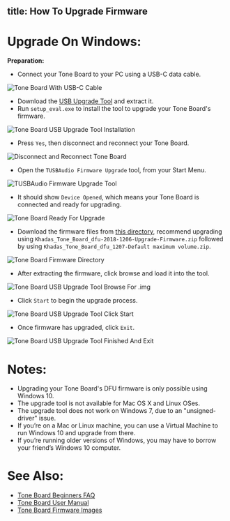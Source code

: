 title: How To Upgrade Firmware
---

# Upgrade On Windows:

**Preparation:**

* Connect your Tone Board to your PC using a USB-C data cable.

![Tone Board With USB-C Cable](/images/toneboard/tb_fw_01.jpg)

* Download the [USB Upgrade Tool](https://bit.ly/2LnQZhD) and extract it.
* Run `setup_eval.exe` to install the tool to upgrade your Tone Board's firmware.

![Tone Board USB Upgrade Tool Installation](/images/toneboard/tb_fw_02.jpg)

* Press `Yes`, then disconnect and reconnect your Tone Board.

![Disconnect and Reconnect Tone Board](/images/toneboard/tb_fw_03.jpg)

* Open the `TUSBAudio Firmware Upgrade` tool, from your Start Menu.

![TUSBAudio Firmware Upgrade Tool](/images/toneboard/tb_fw_04.jpg)

* It should show `Device Opened`, which means your Tone Board is connected and ready for upgrading.

![Tone Board Ready For Upgrade](/images/toneboard/tb_fw_05.jpg)

* Download the firmware files from [this directory](https://dl.khadas.com/Firmware/ToneBoard/), recommend upgrading using `Khadas_Tone_Board_dfu-2018-1206-Upgrade-Firmware.zip` followed by using `Khadas_Tone_Board_dfu_1207-Default maximum volume.zip`.

![Tone Board Firmware Directory](/images/toneboard/tb_fw_06.jpg)

* After extracting the firmware, click browse and load it into the tool.

![Tone Board USB Upgrade Tool Browse For .img](/images/toneboard/tb_fw_07.jpg)

* Click `Start` to begin the upgrade process.

![Tone Board USB Upgrade Tool Click Start](/images/toneboard/tb_fw_08.jpg)

* Once firmware has upgraded, click `Exit`.

![Tone Board USB Upgrade Tool Finished And Exit](/images/toneboard/tb_fw_09.jpg)

# Notes:

* Upgrading your Tone Board's DFU firmware is only possible using Windows 10.
* The upgrade tool is not available for Mac OS X and Linux OSes.
* The upgrade tool does not work on Windows 7, due to an "unsigned-driver" issue.
* If you’re on a Mac or Linux machine, you can use a Virtual Machine to run Windows 10 and upgrade from there.
* If you’re running older versions of Windows, you may have to borrow your friend’s Windows 10 computer.

# See Also:

* [Tone Board Beginners FAQ](https://docs.khadas.com/toneboard/index.html)
* [Tone Board User Manual](https://docs.khadas.com/toneboard/UserManual.html)
* [Tone Board Firmware Images](https://dl.khadas.com/Firmware/ToneBoard/)
